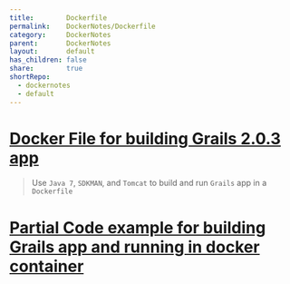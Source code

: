 ```yaml
---
title:        Dockerfile
permalink:    DockerNotes/Dockerfile
category:     DockerNotes
parent:       DockerNotes
layout:       default
has_children: false
share:        true
shortRepo:
  - dockernotes
  - default              
---
```


# [Docker File for building Grails 2.0.3 app ](https://gist.github.com/14paxton/c9fba71cd90ec3716974a48e386b3e1f)

> Use ```Java 7```, ```SDKMAN```, and ```Tomcat``` to build and run ```Grails``` app in a ```Dockerfile```

# [Partial Code example for building Grails app and running in docker container](https://github.com/14paxton/run_grails_in_docker_container)